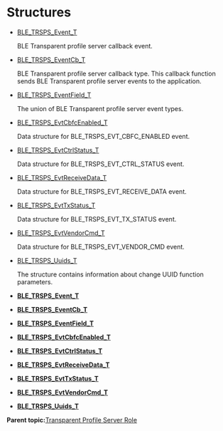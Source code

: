 # Structures

-   [BLE\_TRSPS\_Event\_T](GUID-E8792DE9-F622-4C0E-9F55-D9A049DB1889.md)

    BLE Transparent profile server callback event.

-   [BLE\_TRSPS\_EventCb\_T](GUID-1183C85B-5B83-4EE9-A8EC-C76E913A1441.md)

    BLE Transparent profile server callback type. This callback function sends BLE Transparent profile server events to the application.

-   [BLE\_TRSPS\_EventField\_T](GUID-6D41FE54-8D8D-4ECF-812A-A1E3A9DEA045.md)

    The union of BLE Transparent profile server event types.

-   [BLE\_TRSPS\_EvtCbfcEnabled\_T](GUID-3EF090C5-7B3C-4B8A-949E-81A2A28A3EC8.md)

    Data structure for BLE\_TRSPS\_EVT\_CBFC\_ENABLED event.

-   [BLE\_TRSPS\_EvtCtrlStatus\_T](GUID-7A5A7F96-1210-4F49-8C37-C75B6289EDF7.md)

    Data structure for BLE\_TRSPS\_EVT\_CTRL\_STATUS event.

-   [BLE\_TRSPS\_EvtReceiveData\_T](GUID-BF758B20-94C3-4265-9FDF-589EA5C7135F.md)

    Data structure for BLE\_TRSPS\_EVT\_RECEIVE\_DATA event.

-   [BLE\_TRSPS\_EvtTxStatus\_T](GUID-28A99D7F-EE97-4E96-B781-F896AFDC30C6.md)

    Data structure for BLE\_TRSPS\_EVT\_TX\_STATUS event.

-   [BLE\_TRSPS\_EvtVendorCmd\_T](GUID-5DF73426-7B7A-4A63-B203-6CB2354CDBF8.md)

    Data structure for BLE\_TRSPS\_EVT\_VENDOR\_CMD event.

-   [BLE\_TRSPS\_Uuids\_T](GUID-73B2D607-928F-48BF-B42D-B912DC391509.md)

    The structure contains information about change UUID function parameters.


-   **[BLE\_TRSPS\_Event\_T](GUID-E8792DE9-F622-4C0E-9F55-D9A049DB1889.md)**  

-   **[BLE\_TRSPS\_EventCb\_T](GUID-1183C85B-5B83-4EE9-A8EC-C76E913A1441.md)**  

-   **[BLE\_TRSPS\_EventField\_T](GUID-6D41FE54-8D8D-4ECF-812A-A1E3A9DEA045.md)**  

-   **[BLE\_TRSPS\_EvtCbfcEnabled\_T](GUID-3EF090C5-7B3C-4B8A-949E-81A2A28A3EC8.md)**  

-   **[BLE\_TRSPS\_EvtCtrlStatus\_T](GUID-7A5A7F96-1210-4F49-8C37-C75B6289EDF7.md)**  

-   **[BLE\_TRSPS\_EvtReceiveData\_T](GUID-BF758B20-94C3-4265-9FDF-589EA5C7135F.md)**  

-   **[BLE\_TRSPS\_EvtTxStatus\_T](GUID-28A99D7F-EE97-4E96-B781-F896AFDC30C6.md)**  

-   **[BLE\_TRSPS\_EvtVendorCmd\_T](GUID-5DF73426-7B7A-4A63-B203-6CB2354CDBF8.md)**  

-   **[BLE\_TRSPS\_Uuids\_T](GUID-73B2D607-928F-48BF-B42D-B912DC391509.md)**  


**Parent topic:**[Transparent Profile Server Role](GUID-56047494-5C01-4FAD-82AC-E19080FBC296.md)

